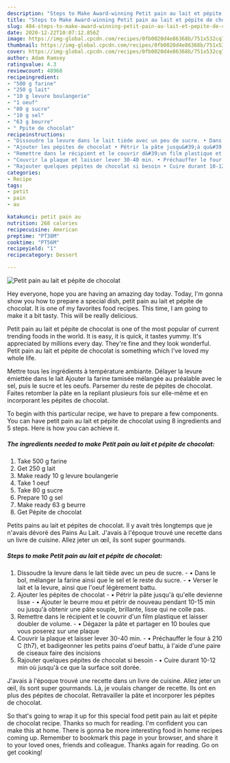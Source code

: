 ```yaml
---
description: "Steps to Make Award-winning Petit pain au lait et pépite de chocolat"
title: "Steps to Make Award-winning Petit pain au lait et pépite de chocolat"
slug: 484-steps-to-make-award-winning-petit-pain-au-lait-et-pepite-de-chocolat
date: 2020-12-22T10:07:12.856Z
image: https://img-global.cpcdn.com/recipes/0fb0020d4e86368b/751x532cq70/petit-pain-au-lait-et-pepite-de-chocolat-photo-principale-de-la-recette.jpg
thumbnail: https://img-global.cpcdn.com/recipes/0fb0020d4e86368b/751x532cq70/petit-pain-au-lait-et-pepite-de-chocolat-photo-principale-de-la-recette.jpg
cover: https://img-global.cpcdn.com/recipes/0fb0020d4e86368b/751x532cq70/petit-pain-au-lait-et-pepite-de-chocolat-photo-principale-de-la-recette.jpg
author: Adam Ramsey
ratingvalue: 4.3
reviewcount: 48968
recipeingredient:
- "500 g farine"
- "250 g lait"
- "10 g levure boulangerie"
- "1 oeuf"
- "80 g sucre"
- "10 g sel"
- "63 g beurre"
- " Ppite de chocolat"
recipeinstructions:
- "Dissoudre la levure dans le lait tiède avec un peu de sucre. • Dans le bol, mélanger la farine ainsi que le sel et le reste du sucre. • Verser le lait et la levure, ainsi que l&#39;oeuf légèrement battu."
- "Ajouter les pépites de chocolat • Pétrir la pâte jusqu&#39;à qu&#39;elle devienne lisse • Ajouter le beurre mou et pétrir de nouveau pendant 10-15 min ou jusqu&#39;à obtenir une pâte souple, brillante, lisse qui ne colle pas."
- "Remettre dans le récipient et le couvrir d&#39;un film plastique et laisser doubler de volume. • Dégazer la pâte et partager en 10 boules que vous poserez sur une plaque"
- "Couvrir la plaque et laisser lever 30-40 min. • Préchauffer le four à 210 C (th7), et badigeonner les petits pains d&#39;oeuf battu, à l&#39;aide d&#39;une paire de ciseaux faire des incisions"
- "Rajouter quelques pépites de chocolat si besoin • Cuire durant 10-12 min où jusqu&#39;à ce que la surface soit dorée."
categories:
- Recipe
tags:
- petit
- pain
- au

katakunci: petit pain au 
nutrition: 268 calories
recipecuisine: American
preptime: "PT38M"
cooktime: "PT56M"
recipeyield: "1"
recipecategory: Dessert

---
```



![Petit pain au lait et pépite de chocolat](https://img-global.cpcdn.com/recipes/0fb0020d4e86368b/751x532cq70/petit-pain-au-lait-et-pepite-de-chocolat-photo-principale-de-la-recette.jpg)

Hey everyone, hope you are having an amazing day today. Today, I'm gonna show you how to prepare a special dish, petit pain au lait et pépite de chocolat. It is one of my favorites food recipes. This time, I am going to make it a bit tasty. This will be really delicious.

Petit pain au lait et pépite de chocolat is one of the most popular of current trending foods in the world. It is easy, it is quick, it tastes yummy. It's appreciated by millions every day. They're fine and they look wonderful. Petit pain au lait et pépite de chocolat is something which I've loved my whole life.

Mettre tous les ingrédients à température ambiante. Délayer la levure émiettée dans le lait Ajouter la farine tamisée mélangée au préalable avec le sel, puis le sucre et les oeufs. Parsemer du reste de pépites de chocolat. Faites retomber la pâte en la repliant plusieurs fois sur elle-même et en incorporant les pépites de chocolat.


To begin with this particular recipe, we have to prepare a few components. You can have petit pain au lait et pépite de chocolat using 8 ingredients and 5 steps. Here is how you can achieve it.

<!--inarticleads1-->

##### The ingredients needed to make Petit pain au lait et pépite de chocolat:

1. Take 500 g farine
1. Get 250 g lait
1. Make ready 10 g levure boulangerie
1. Take 1 oeuf
1. Take 80 g sucre
1. Prepare 10 g sel
1. Make ready 63 g beurre
1. Get  Pépite de chocolat


Petits pains au lait et pépites de chocolat. Il y avait très longtemps que je n&#39;avais dévoré des Pains Au Lait. J&#39;avais à l&#39;époque trouvé une recette dans un livre de cuisine. Allez jeter un œil, ils sont super gourmands. 

<!--inarticleads2-->

##### Steps to make Petit pain au lait et pépite de chocolat:

1. Dissoudre la levure dans le lait tiède avec un peu de sucre. - • Dans le bol, mélanger la farine ainsi que le sel et le reste du sucre. - • Verser le lait et la levure, ainsi que l&#39;oeuf légèrement battu.
1. Ajouter les pépites de chocolat - • Pétrir la pâte jusqu&#39;à qu&#39;elle devienne lisse - • Ajouter le beurre mou et pétrir de nouveau pendant 10-15 min ou jusqu&#39;à obtenir une pâte souple, brillante, lisse qui ne colle pas.
1. Remettre dans le récipient et le couvrir d&#39;un film plastique et laisser doubler de volume. - • Dégazer la pâte et partager en 10 boules que vous poserez sur une plaque
1. Couvrir la plaque et laisser lever 30-40 min. - • Préchauffer le four à 210 C (th7), et badigeonner les petits pains d&#39;oeuf battu, à l&#39;aide d&#39;une paire de ciseaux faire des incisions
1. Rajouter quelques pépites de chocolat si besoin - • Cuire durant 10-12 min où jusqu&#39;à ce que la surface soit dorée.


J&#39;avais à l&#39;époque trouvé une recette dans un livre de cuisine. Allez jeter un œil, ils sont super gourmands. Là, je voulais changer de recette. Ils ont en plus des pépites de chocolat. Retravailler la pâte et incorporer les pépites de chocolat. 

So that's going to wrap it up for this special food petit pain au lait et pépite de chocolat recipe. Thanks so much for reading. I'm confident you can make this at home. There is gonna be more interesting food in home recipes coming up. Remember to bookmark this page in your browser, and share it to your loved ones, friends and colleague. Thanks again for reading. Go on get cooking!
